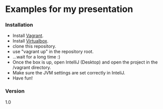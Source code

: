 # Examples for my presentation

### Installation
* Install [Vagrant](https://www.vagrantup.com/downloads.html).
* Install [Virtualbox](https://www.virtualbox.org/).
* clone this repository.
* use "vagrant up" in the repository root.
* ...wait for a long time :)
* Once the box is up, open IntelliJ (Desktop) and open the project in the /vagrant directory.
* Make sure the JVM settings are set correctly in InteliJ.
* Have fun!
 
### Version
1.0
